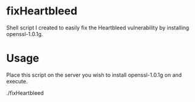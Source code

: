 fixHeartbleed
=============

Shell script I created to easily fix the Heartbleed vulnerability by installing openssl-1.0.1g.

Usage
======

Place this script on the server you wish to install openssl-1.0.1g on and execute.

./fixHeartbleed
